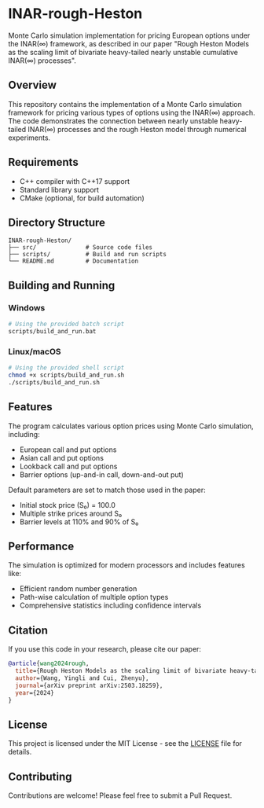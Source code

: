 # INAR-rough-Heston

Monte Carlo simulation implementation for pricing European options under the INAR(∞) framework, as described in our paper "Rough Heston Models as the scaling limit of bivariate heavy-tailed nearly unstable cumulative INAR(∞) processes".

## Overview

This repository contains the implementation of a Monte Carlo simulation framework for pricing various types of options using the INAR(∞) approach. The code demonstrates the connection between nearly unstable heavy-tailed INAR(∞) processes and the rough Heston model through numerical experiments.

## Requirements

- C++ compiler with C++17 support
- Standard library support
- CMake (optional, for build automation)

## Directory Structure

```
INAR-rough-Heston/
├── src/              # Source code files
├── scripts/          # Build and run scripts
└── README.md         # Documentation
```

## Building and Running

### Windows
```bash
# Using the provided batch script
scripts/build_and_run.bat
```

### Linux/macOS
```bash
# Using the provided shell script
chmod +x scripts/build_and_run.sh
./scripts/build_and_run.sh
```

## Features

The program calculates various option prices using Monte Carlo simulation, including:
- European call and put options
- Asian call and put options
- Lookback call and put options
- Barrier options (up-and-in call, down-and-out put)

Default parameters are set to match those used in the paper:
- Initial stock price (S₀) = 100.0
- Multiple strike prices around S₀
- Barrier levels at 110% and 90% of S₀

## Performance

The simulation is optimized for modern processors and includes features like:
- Efficient random number generation
- Path-wise calculation of multiple option types
- Comprehensive statistics including confidence intervals

## Citation

If you use this code in your research, please cite our paper:

```bibtex
@article{wang2024rough,
  title={Rough Heston Models as the scaling limit of bivariate heavy-tailed nearly unstable cumulative INAR($\infty$) processes},
  author={Wang, Yingli and Cui, Zhenyu},
  journal={arXiv preprint arXiv:2503.18259},
  year={2024}
}
```

## License

This project is licensed under the MIT License - see the [LICENSE](LICENSE) file for details.

## Contributing

Contributions are welcome! Please feel free to submit a Pull Request. 
